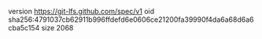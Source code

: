 version https://git-lfs.github.com/spec/v1
oid sha256:4791037cb62911b996ffdefd6e0606ce21200fa39990f4da6a68d6a6cba5c154
size 2068
